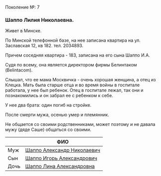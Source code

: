 Поколение №: 7

### Шаппо Лилия Николаевна.

Живет в Минске.

По Минской телефонной базе, на нее записана квартира на ул. Заславская 12, кв 182. тел. 2034893.

Причем соседняя квартира - 183, записана на его сына Шаппо И.А.

Судя по всему, она является директором фирмы Белинтаком (Belintacom).

Слышал, что ее мама Москвичка - очень хорошая женщина, а отец из Клецка.
Мать была старше отца и во время войны в госпитале работала, у нее был ребенок.
Отец в госпитале лежал, так они и познакомились и он забрал ее с ребенком к себе.  

У нее два брата: один погиб на стройке.

После смерти мужа, осенью умер и племянник.

Не общается со своими родственниками, может поэтому и не давала мужу (дяде Саше) общаться со своими.

|      | ФИО                                                                   |
|------|-----------------------------------------------------------------------|
| Муж  | [Шаппо Александр Николаевич](/ancestors/7-Шаппо-Александр-Николаевич) |
| Сын  | [Шаппо Игорь Александрович](/ancestors/8-Шаппо-Игорь-Александрович)   |
| Дочь | [Шаппо Лина Александровна](/ancestors/8-Шаппо-Лина-Александровна)     |
